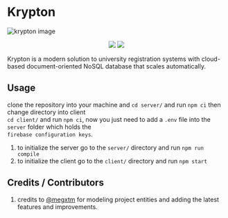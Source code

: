 # Krypton

![krypton image](https://gcdn.pbrd.co/images/yfQ3j1RFcO3s.png?o=1)<br/>
<p align="center">
    <img src="https://gcdn.pbrd.co/images/1IoV0u3LbX82.png?o=1">
    <img src="https://gcdn.pbrd.co/images/8HUmONbbeXWD.png?o=1">
</p>

Krypton is a modern solution to university registration systems with cloud-based document-oriented NoSQL database that scales automatically.

## Usage
clone the repository into your machine and `cd server/` and run `npm ci` then change directory into client<br>
`cd client/` and run `npm ci`, now you just need to add a `.env` file into the `server` folder which holds
the<br> `firebase configuration keys`.

1. to initialize the server go to the `server/` directory and run `npm run compile`
2. to initialize the client go to the `client/` directory and run `npm start`

## Credits / Contributors

1. credits to [@megxtm](https://www.github.com/megxtm) for modeling project entities and adding the latest features and improvements.
